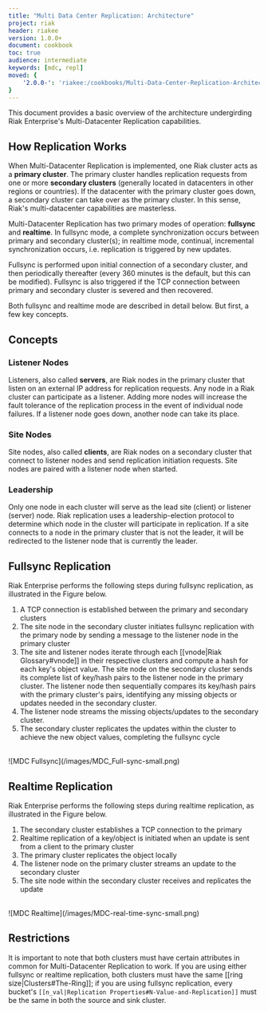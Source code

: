```yaml
---
title: "Multi Data Center Replication: Architecture"
project: riak
header: riakee
version: 1.0.0+
document: cookbook
toc: true
audience: intermediate
keywords: [mdc, repl]
moved: {
    '2.0.0-': 'riakee:/cookbooks/Multi-Data-Center-Replication-Architecture'
}
---
```


This document provides a basic overview of the architecture undergirding
Riak Enterprise's Multi-Datacenter Replication capabilities.

## How Replication Works

When Multi-Datacenter Replication is implemented, one Riak cluster acts
as a **primary cluster**. The primary cluster handles replication
requests from one or more **secondary clusters** (generally located in
datacenters in other regions or countries). If the datacenter with the
primary cluster goes down, a secondary cluster can take over as the
primary cluster. In this sense, Riak's multi-datacenter capabilities are
masterless.

Multi-Datacenter Replication has two primary modes of operation:
**fullsync** and **realtime**. In fullsync mode, a complete
synchronization occurs between primary and secondary cluster(s); in
realtime mode, continual, incremental synchronization occurs, i.e.
replication is triggered by new updates.

Fullsync is performed upon initial connection of a secondary cluster,
and then periodically thereafter (every 360 minutes is the default, but
this can be modified). Fullsync is also triggered if the TCP connection
between primary and secondary cluster is severed and then recovered.

Both fullsync and realtime mode are described in detail below.
But first, a few key concepts.

## Concepts

### Listener Nodes

Listeners, also called **servers**, are Riak nodes in the primary
cluster that listen on an external IP address for replication requests.
Any node in a Riak cluster can participate as a listener. Adding more
nodes will increase the fault tolerance of the replication process in
the event of individual node failures. If a listener node goes down,
another node can take its place.

### Site Nodes

Site nodes, also called **clients**, are Riak nodes on a secondary
cluster that connect to listener nodes and send replication initiation
requests. Site nodes are paired with a listener node when started.

### Leadership

Only one node in each cluster will serve as the lead site (client) or
listener (server) node. Riak replication uses a leadership-election
protocol to determine which node in the cluster will participate in
replication. If a site connects to a node in the primary cluster that is
not the leader, it will be redirected to the listener node that is
currently the leader.

## Fullsync Replication

Riak Enterprise performs the following steps during fullsync
replication, as illustrated in the Figure below.

1. A TCP connection is established between the primary and secondary
   clusters
2. The site node in the secondary cluster initiates fullsync replication
   with the primary node by sending a message to the listener node in
   the primary cluster
3. The site and listener nodes iterate through each [[vnode|Riak
   Glossary#vnode]] in their respective clusters and compute a hash for
   each key's object value. The site node on the secondary cluster sends
   its complete list of key/hash pairs to the listener node in the
   primary cluster. The listener node then sequentially compares its
   key/hash pairs with the primary cluster's pairs, identifying any
   missing objects or updates needed in the secondary cluster.
4. The listener node streams the missing objects/updates to the
   secondary cluster.
5. The secondary cluster replicates the updates within the cluster to
   achieve the new object values, completing the fullsync cycle

<br>
![MDC Fullsync](/images/MDC_Full-sync-small.png)
<br>

## Realtime Replication

Riak Enterprise performs the following steps during realtime
replication, as illustrated in the Figure below.

1. The secondary cluster establishes a TCP connection to the primary
2. Realtime replication of a key/object is initiated when an update is
   sent from a client to the primary cluster
3. The primary cluster replicates the object locally
4. The listener node on the primary cluster streams an update to the
   secondary cluster
5. The site node within the secondary cluster receives and replicates
   the update

<br>
![MDC Realtime](/images/MDC-real-time-sync-small.png)
<br>

## Restrictions

It is important to note that both clusters must have certain attributes
in common for Multi-Datacenter Replication to work. If you are using
either fullsync or realtime replication, both clusters must have the
same [[ring size|Clusters#The-Ring]]; if you are using fullsync
replication, every bucket's `[[n_val|Replication
Properties#N-Value-and-Replication]]` must be the same in both the
source and sink cluster.
